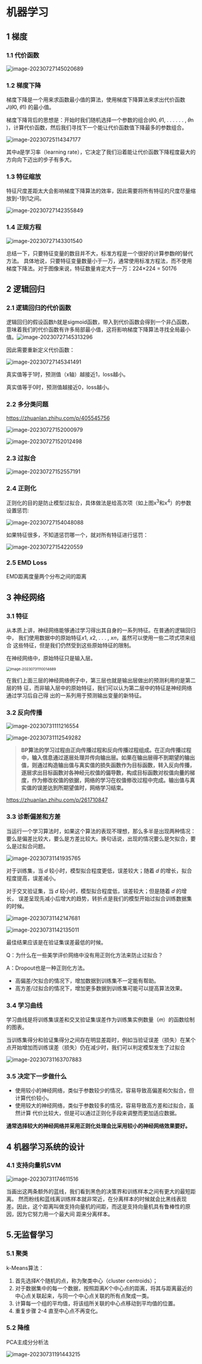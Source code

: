 # 机器学习
## 1 梯度

### 1.1 代价函数

![image-20230727145020689](C:\Users\13726\AppData\Roaming\Typora\typora-user-images\image-20230727145020689.png)

### 1.2 梯度下降

梯度下降是一个用来求函数最小值的算法，使用梯度下降算法来求出代价函数 𝐽(𝜃0, 𝜃1) 的最小值。

梯度下降背后的思想是：开始时我们随机选择一个参数的组合(𝜃0, 𝜃1, . . . . . . , 𝜃n )，计算代价函数，然后我们寻找下一个能让代价函数值下降最多的参数组合。

![image-20230725114347177](C:\Users\13726\AppData\Roaming\Typora\typora-user-images\image-20230725114347177.png)

其中𝑎是学习率（learning rate），它决定了我们沿着能让代价函数下降程度最大的方向向下迈出的步子有多大。

### 1.3 特征缩放

特征尺度差距太大会影响梯度下降算法的效率，因此需要将所有特征的尺度尽量缩放到-1到1之间。

![image-20230727142355849](C:\Users\13726\AppData\Roaming\Typora\typora-user-images\image-20230727142355849.png)

### 1.4 正规方程

![image-20230727143301540](C:\Users\13726\AppData\Roaming\Typora\typora-user-images\image-20230727143301540.png)

总结一下，只要特征变量的数目并不大，标准方程是一个很好的计算参数𝜃的替代方法。 具体地说，只要特征变量数量小于一万，通常使用标准方程法，而不使用梯度下降法。对于图像来说，特征数量肯定大于一万：224×224 = 50176



## 2 逻辑回归

### 2.1 逻辑回归的代价函数

逻辑回归的假设函数ℎ就是sigmoid函数，带入到代价函数会得到一个非凸函数，意味着我们的代价函数有许多局部最小值，这将影响梯度下降算法寻找全局最小值。![image-20230727145313296](C:\Users\13726\AppData\Roaming\Typora\typora-user-images\image-20230727145313296.png)

因此需要重新定义代价函数：

![image-20230727145341491](C:\Users\13726\AppData\Roaming\Typora\typora-user-images\image-20230727145341491.png)

真实值等于1时，预测值（x轴）越接近1，loss越小。

真实值等于0时，预测值越接近0，loss越小。

### 2.2 多分类问题

https://zhuanlan.zhihu.com/p/405545756

![image-20230727152000979](C:\Users\13726\AppData\Roaming\Typora\typora-user-images\image-20230727152000979.png)

![image-20230727152012498](C:\Users\13726\AppData\Roaming\Typora\typora-user-images\image-20230727152012498.png)

### 2.3 过拟合

![image-20230727152557191](C:\Users\13726\AppData\Roaming\Typora\typora-user-images\image-20230727152557191.png)

### 2.4 正则化

正则化的目的是防止模型过拟合，具体做法是给高次项（如上图x<sup>3</sup>和x<sup>4</sup>）的参数设置惩罚:

![image-20230727154048088](C:\Users\13726\AppData\Roaming\Typora\typora-user-images\image-20230727154048088.png)

如果特征很多，不知道惩罚哪一个，就对所有特征进行惩罚：

![image-20230727154220559](C:\Users\13726\AppData\Roaming\Typora\typora-user-images\image-20230727154220559.png)

### 2.5 EMD Loss

EMD距离度量两个分布之间的距离

## 3 神经网络

### 3.1 特征

从本质上讲，神经网络能够通过学习得出其自身的一系列特征。在普通的逻辑回归中， 我们使用数据中的原始特征𝑥1, 𝑥2, . . . , 𝑥𝑛，虽然可以使用一些二项式项来组合 这些特征，但是我们仍然受到这些原始特征的限制。

在神经网络中，原始特征只是输入层。

<img src="C:\Users\13726\AppData\Roaming\Typora\typora-user-images\image-20230731110014689.png" alt="image-20230731110014689" style="zoom: 67%;" />



在我们上面三层的神经网络例子中，第三层也就是输出层做出的预测利用的是第二层的特 征，而非输入层中的原始特征，我们可以认为第二层中的特征是神经网络通过学习后自己得 出的一系列用于预测输出变量的新特征。

### 3.2 反向传播

![image-20230731111216554](C:\Users\13726\AppData\Roaming\Typora\typora-user-images\image-20230731111216554.png)

![image-20230731112549282](C:\Users\13726\AppData\Roaming\Typora\typora-user-images\image-20230731112549282.png)

> **BP算法的学习过程由正向传播过程和反向传播过程组成。在正向传播过程中，输入信息通过逐层处理并传向输出层。如果在输出层得不到期望的输出值，则通过构造输出值与真实值的损失函数作为目标函数，转入反向传播，逐层求出目标函数对各神经元权值的偏导数，构成目标函数对权值向量的梯度，作为修改权值的依据，网络的学习在权值修改过程中完成。输出值与真实值的误差达到所期望值时，网络学习结束。**

https://zhuanlan.zhihu.com/p/261710847

### 3.3 诊断偏差和方差

当运行一个学习算法时，如果这个算法的表现不理想，那么多半是出现两种情况： 要么是偏差比较大，要么是方差比较大。换句话说，出现的情况要么是欠拟合，要么是过拟合问题。

![image-20230731141935765](C:\Users\13726\AppData\Roaming\Typora\typora-user-images\image-20230731141935765.png)

对于训练集，当 𝑑 较小时，模型拟合程度更低，误差较大；随着 𝑑 的增长，拟合程度提高，误差减小。 

对于交叉验证集，当 𝑑 较小时，模型拟合程度低，误差较大；但是随着 𝑑 的增长， 误差呈现先减小后增大的趋势，转折点是我们的模型开始过拟合训练数据集的时候。

![image-20230731142147681](C:\Users\13726\AppData\Roaming\Typora\typora-user-images\image-20230731142147681.png)

![image-20230731142135011](C:\Users\13726\AppData\Roaming\Typora\typora-user-images\image-20230731142135011.png)

最佳结果应该是在验证集误差最低的时候。

Q：为什么在一些美学评价网络中没有用正则化方法来防止过拟合？

A：Dropout也是一种正则化方法。

- 高偏差/欠拟合的情况下，增加数据到训练集不一定能有帮助。
- 高方差/过拟合的情况下，增加更多数据到训练集可能可以提高算法效果。

### 3.4 学习曲线

学习曲线是将训练集误差和交叉验证集误差作为训练集实例数量（𝑚）的函数绘制的图表。

当训练集得分和验证集得分之间存在明显差距时，例如当验证误差（损失）在某个点开始增加而训练误差（损失）仍在减少时，我们可以判定模型发生了过拟合

![image-20230731163707883](C:\Users\13726\AppData\Roaming\Typora\typora-user-images\image-20230731163707883.png)

### 3.5 决定下一步做什么

- 使用较小的神经网络，类似于参数较少的情况，容易导致高偏差和欠拟合，但计算代价较小。
- 使用较大的神经网络，类似于参数较多的情况，容易导致高方差和过拟合，虽然计算 代价比较大，但是可以通过正则化手段来调整而更加适应数据。

**通常选择较大的神经网络并采用正则化处理会比采用较小的神经网络效果要好。**



## 4 机器学习系统的设计

### 4.1 支持向量机SVM

![image-20230731174611516](C:\Users\13726\AppData\Roaming\Typora\typora-user-images\image-20230731174611516.png)

当画出这两条额外的蓝线，我们看到黑色的决策界和训练样本之间有更大的最短距离。 然而粉线和蓝线离训练样本就非常近，在分离样本的时候就会比黑线表现差。因此，这个距离叫做支持向量机的间距，而这是支持向量机具有鲁棒性的原因，因为它努力用一个最大间 距来分离样本。



## 5.无监督学习

### 5.1 聚类

k-Means算法：

1. 首先选择𝐾个随机的点，称为聚类中心（cluster centroids）；
2. 对于数据集中的每一个数据，按照距离𝐾个中心点的距离，将其与距离最近的中心点关联起来，与同一个中心点关联的所有点聚成一类。
3. 计算每一个组的平均值，将该组所关联的中心点移动到平均值的位置。
4. 重复步骤 2-4 直至中心点不再变化。

### 5.2 降维

PCA主成分分析法

![image-20230731191443215](C:\Users\13726\AppData\Roaming\Typora\typora-user-images\image-20230731191443215.png)

